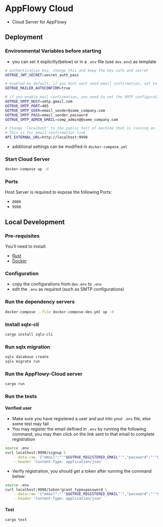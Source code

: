 # AppFlowy Cloud
- Cloud Server for AppFlowy

## Deployment

### Environmental Variables before starting
- you can set it explicitly(below) or in a `.env` file (use `dev.env`) as template
```bash
# authentication key, change this and keep the key safe and secret
GOTRUE_JWT_SECRET=secret_auth_pass

# enabled by default, if you dont want need email confirmation, set to false
GOTRUE_MAILER_AUTOCONFIRM=true

# if you enable mail confirmation, you need to set the SMTP configuration below
GOTRUE_SMTP_HOST=smtp.gmail.com
GOTRUE_SMTP_PORT=465
GOTRUE_SMTP_USER=email_sender@some_company.com
GOTRUE_SMTP_PASS=email_sender_password
GOTRUE_SMTP_ADMIN_EMAIL=comp_admin@@some_company.com

# Change 'localhost' to the public host of machine that is running on.
# This is for email confirmation link
API_EXTERNAL_URL=http://localhost:9998
```
- additional settings can be modified in `docker-compose.yml`

### Start Cloud Server
```bash
docker-compose up -d
```

### Ports
Host Server is required to expose the following Ports:
- `8000`
- `9998`

## Local Development

### Pre-requisites

You'll need to install:

- [Rust](https://www.rust-lang.org/tools/install)
- [Docker](https://docs.docker.com/get-docker/)

### Configuration
- copy the configurations from `dev.env` to `.env`
- edit the `.env` as required (such as SMTP configurations)

### Run the dependency servers
```bash
docker-compose --file docker-compose-dev.yml up -d
```

### Install sqlx-cli
```bash
cargo install sqlx-cli
```

### Run sqlx migration
```bash
sqlx database create
sqlx migrate run
```

### Run the AppFlowy-Cloud server
```bash
cargo run
```

### Run the tests

#### Verified user
- Make sure you have registered a user and put into your `.env` file, else some test may fail
- You may register the email defined in `.env` by running the following command, you may then click on the link sent to that email to complete registration
```bash
source .env
curl localhost:9998/signup \
    --data-raw '{"email":"'"$GOTRUE_REGISTERED_EMAIL"'","password":"'"$GOTRUE_REGISTERED_PASSWORD"'"}' \
    --header 'Content-Type: application/json'
```
- Verify registration, you should get a token after running the command below:
```bash
source .env
curl localhost:9998/token?grant_type=password \
    --data-raw '{"email":"'"$GOTRUE_REGISTERED_EMAIL"'","password":"'"$GOTRUE_REGISTERED_PASSWORD"'"}' \
    --header 'Content-Type: application/json'
```

#### Test
```bash
cargo test
```
